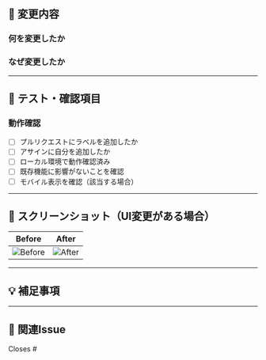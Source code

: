 ## 📝 変更内容

### 何を変更したか
<!-- 変更内容を簡潔に説明してください -->

### なぜ変更したか
<!-- 変更の理由や背景を説明してください -->

---

## 🧪 テスト・確認項目

### 動作確認
<!-- 実際に動作確認した内容を記載してください -->

- [ ] プルリクエストにラベルを追加したか
- [ ] アサインに自分を追加したか
- [ ] ローカル環境で動作確認済み
- [ ] 既存機能に影響がないことを確認
- [ ] モバイル表示を確認（該当する場合）

---

## 📸 スクリーンショット（UI変更がある場合）
<!-- UI変更がある場合は、Before/Afterのスクリーンショットを貼ってください -->

| Before | After |
| ------ | ----- |
| ![Before](before) | ![After](after) |

---

## 💡 補足事項
<!-- その他、レビュー時に注意してほしい点や参考情報があれば記載してください -->

---

## 🔗 関連Issue
<!-- 関連するIssueがあれば記載してください -->
Closes #
